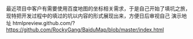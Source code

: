 最近项目中客户有需要使用百度地图的坐标相关需求，于是自己开始了填坑之旅，现特把开发过程中的填过的坑以内容的形式展现出来，方便日后审视自己
演示地址  htmlpreview.github.com/?https://github.com/RockyGang/BaiduMap/blob/master/index.html